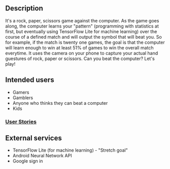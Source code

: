 ## Description

It's a rock, paper, scissors game against the computer.  As the game goes along, the computer learns your "pattern" (programming with statistics at first, but eventually using TensorFlow Lite for machine learning) over the course of a defined match and will output the symbol that will beat you.  So for example, if the match is twenty one games, the goal is that the computer will learn enough to win at least 51% of games to win the overall match everytime.  It uses the camera on your phone to capture your actual hand guestures of rock, paper or scissors.  Can you beat the computer?  Let's play!

## Intended users

* Gamers
* Gamblers
* Anyone who thinks they can beat a computer
* Kids
### [User Stories](user-stories.md)

## External services

* TensorFlow Lite (for machine learning) - "Stretch goal"
* Android Neural Network API
* Google sign in